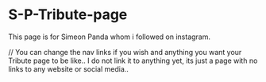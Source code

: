 # S-P-Tribute-page
This page is for Simeon Panda whom i followed on instagram.

// You can change the nav links if you wish and anything you want your Tribute page to be like..
I do not link it to anything yet, its just a page with no links to any website or social media..
